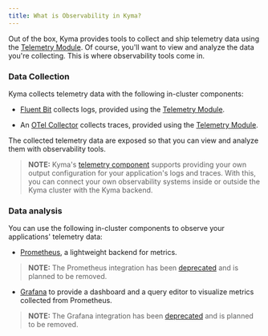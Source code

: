 ```yaml
---
title: What is Observability in Kyma?
---
```


Out of the box, Kyma provides tools to collect and ship telemetry data using the [Telemetry Module](../telemetry/README.md). Of course, you'll want to view and analyze the data you're collecting. This is where observability tools come in.

### Data Collection

Kyma collects telemetry data with the following in-cluster components:

- [Fluent Bit](https://fluentbit.io/) collects logs, provided using the [Telemetry Module](../telemetry/README.md).

- An [OTel Collector](https://opentelemetry.io/docs/collector/) collects traces, provided using the [Telemetry Module](../telemetry/README.md).

The collected telemetry data are exposed so that you can view and analyze them with observability tools.

> **NOTE:** Kyma's [telemetry component](../telemetry/README.md) supports providing your own output configuration for your application's logs and traces. With this, you can connect your own observability systems inside or outside the Kyma cluster with the Kyma backend.

### Data analysis

You can use the following in-cluster components to observe your applications' telemetry data:

- [Prometheus](https://prometheus.io/docs/introduction), a lightweight backend for metrics.
> **NOTE:** The Prometheus integration has been [deprecated](https://kyma-project.io/blog/2022/12/9/monitoring-deprecation) and is planned to be removed.
- [Grafana](https://grafana.com/docs/guides/getting_started/) to provide a dashboard and a query editor to visualize metrics collected from Prometheus.
> **NOTE:** The Grafana integration has been [deprecated](https://kyma-project.io/blog/2022/12/9/monitoring-deprecation) and is planned to be removed.
